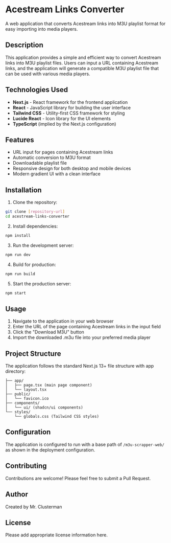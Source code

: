 # Acestream Links Converter

A web application that converts Acestream links into M3U playlist format for easy importing into media players.

## Description

This application provides a simple and efficient way to convert Acestream links into M3U playlist files. Users can input a URL containing Acestream links, and the application will generate a compatible M3U playlist file that can be used with various media players.

## Technologies Used

- **Next.js** - React framework for the frontend application
- **React** - JavaScript library for building the user interface
- **Tailwind CSS** - Utility-first CSS framework for styling
- **Lucide React** - Icon library for the UI elements
- **TypeScript** (implied by the Next.js configuration)

## Features

- URL input for pages containing Acestream links
- Automatic conversion to M3U format
- Downloadable playlist file
- Responsive design for both desktop and mobile devices
- Modern gradient UI with a clean interface

## Installation

1. Clone the repository:
```bash
git clone [repository-url]
cd acestream-links-converter
```

2. Install dependencies:
```bash
npm install
```

3. Run the development server:
```bash
npm run dev
```

4. Build for production:
```bash
npm run build
```

5. Start the production server:
```bash
npm start
```

## Usage

1. Navigate to the application in your web browser
2. Enter the URL of the page containing Acestream links in the input field
3. Click the "Download M3U" button
4. Import the downloaded .m3u file into your preferred media player

## Project Structure

The application follows the standard Next.js 13+ file structure with app directory:

```
├── app/
│   ├── page.tsx (main page component)
│   └── layout.tsx
├── public/
│   └── favicon.ico
├── components/
│   └── ui/ (shadcn/ui components)
└── styles/
    └── globals.css (Tailwind CSS styles)
```

## Configuration

The application is configured to run with a base path of `/m3u-scrapper-web/` as shown in the deployment configuration.

## Contributing

Contributions are welcome! Please feel free to submit a Pull Request.

## Author

Created by Mr. Clusterman

## License

Please add appropriate license information here.
